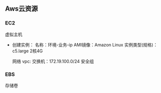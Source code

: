 ## Aws云资源

### EC2 

虚拟主机

- 创建实例：
  名称：环境-业务-ip
  AMI镜像：Amazon Linux
  实例类型(规格)：c5.large 2核4G

  网络
  vpc:
  交换机：172.19.100.0/24
  安全组
  
  
### EBS

存储卷
